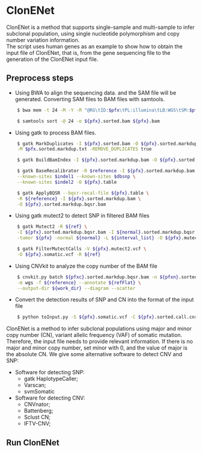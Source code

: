 # ClonENet
ClonENet is a method that supports single-sample and multi-sample to infer subclonal population, using single nucleotide polymorphism and copy number variation information. <br>
The script uses human genes as an example to show how to obtain the input file of ClonENet, that is, from the gene sequencing file to the generation of the ClonENet input file.
## Preprocess steps
* Using BWA to align the sequencing data. and the SAM file will be generated. Converting SAM files to BAM files with samtools.
```Bash
    $ bwa mem -t 24 -M -Y -R "@RG\tID:$pfx\tPL:illumina\tLB:WGS\tSM:$pfx" $reference $fastq1 $fastq2 | samtools view -Sb > $pfx.bam

    $ samtools sort -@ 24 -o ${pfx}.sorted.bam ${pfx}.bam
```
* Using gatk to process BAM files.
```Bash
    $ gatk MarkDuplicates -I ${pfx}.sorted.bam -O ${pfx}.sorted.markdup.bam \
    -M $pfx.sorted.markdup.txt -REMOVE_DUPLICATES true

    $ gatk BuildBamIndex -I ${pfx}.sorted.markdup.bam -O ${pfx}.sorted.markdup.bai

    $ gatk BaseRecalibrator -R $reference -I ${pfx}.sorted.markdup.bam \
    --known-sites $indel1 --known-sites $dbsnp \
    --known-sites $indel2 -O ${pfx}.table

    $ gatk ApplyBQSR --bqsr-recal-file ${pfx}.table \
    -R ${reference} -I ${pfx}.sorted.markdup.bam \
    -O ${pfx}.sorted.markdup.bqsr.bam
```
* Using gatk mutect2 to detect SNP in filtered BAM files 
```Bash
    $ gatk Mutect2 -R ${ref} \
    -I ${pfx}.sorted.markdup.bqsr.bam -I ${normal}.sorted.markdup.bqsr.bam \
    -tumor ${pfx} -normal ${normal} -L ${interval_list} -O ${pfx}.mutect2.vcf

    $ gatk FilterMutectCalls -V ${pfx}.mutect2.vcf \
    -O ${pfx}.somatic.vcf -R ${ref}
```
* Using CNVkit to analyze the copy number of the BAM file
```Bash
    $ cnvkit.py batch ${pfxc}.sorted.markdup.bqsr.bam -n ${pfxn}.sorted.markdup.bqsr.bam \
    -m wgs -f ${reference} --annotate ${refFlat} \
    --output-dir ${work_dir} --diagram --scatter
```
* Convert the detection results of SNP and CN into the format of the input file
```Bash
    $ python toInput.py -S ${pfx}.somatic.vcf -C ${pfx}.sorted.call.cnr -O ${work_dir}
```
ClonENet is a method to infer subclonal populations using major and minor copy number (CN), variant allelic frequency (VAF) of somatic mutation. Therefore, the input file needs to provide relevant information. If there is no major and minor copy number, set minor with 0, and the value of major is the absolute CN.
We give some alternative software to detect CNV and SNP:
* Software for detecting SNP:
    * gatk HaplotypeCaller;
    * Varscan;
    * svmSomatic
* Software for detecting CNV:
    * CNVnator;
    * Battenberg;
    * Sclust CN;
    * IFTV-CNV;
## Run ClonENet
